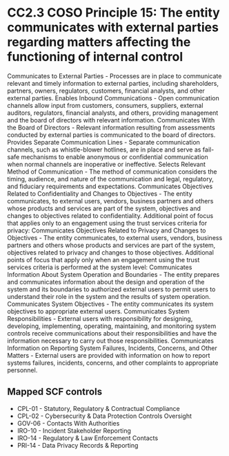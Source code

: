 # CC2.3 COSO Principle 15: The entity communicates with external parties regarding matters affecting the functioning of internal control
Communicates to External Parties - Processes are in place to communicate relevant and timely information to external parties, including shareholders, partners, owners, regulators, customers, financial analysts, and other external parties. Enables Inbound Communications - Open communication channels allow input from customers, consumers, suppliers, external auditors, regulators, financial analysts, and others, providing management and the board of directors with relevant information. Communicates With the Board of Directors - Relevant information resulting from assessments conducted by external parties is communicated to the board of directors. Provides Separate Communication Lines - Separate communication channels, such as whistle-blower hotlines, are in place and serve as fail-safe mechanisms to enable anonymous or confidential communication when normal channels are inoperative or ineffective. Selects Relevant Method of Communication - The method of communication considers the timing, audience, and nature of the communication and legal, regulatory, and fiduciary requirements and expectations. Communicates Objectives Related to Confidentiality and Changes to Objectives - The entity communicates, to external users, vendors, business partners and others whose products and services are part of the system, objectives and changes to objectives related to confidentiality. Additional point of focus that applies only to an engagement using the trust services criteria for privacy: Communicates Objectives Related to Privacy and Changes to Objectives - The entity communicates, to external users, vendors, business partners and others whose products and services are part of the system, objectives related to privacy and changes to those objectives. Additional points of focus that apply only when an engagement using the trust services criteria is performed at the system level: Communicates Information About System Operation and Boundaries - The entity prepares and communicates information about the design and operation of the system and its boundaries to authorized external users to permit users to understand their role in the system and the results of system operation. Communicates System Objectives - The entity communicates its system objectives to appropriate external users. Communicates System Responsibilities - External users with responsibility for designing, developing, implementing, operating, maintaining, and monitoring system controls receive communications about their responsibilities and have the information necessary to carry out those responsibilities. Communicates Information on Reporting System Failures, Incidents, Concerns, and Other Matters - External users are provided with information on how to report systems failures, incidents, concerns, and other complaints to appropriate personnel.
## Mapped SCF controls
- CPL-01 - Statutory, Regulatory & Contractual Compliance
- CPL-02 - Cybersecurity & Data Protection Controls Oversight
- GOV-06 - Contacts With Authorities
- IRO-10 - Incident Stakeholder Reporting
- IRO-14 - Regulatory & Law Enforcement Contacts
- PRI-14 - Data Privacy Records & Reporting